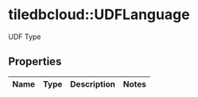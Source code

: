 # tiledbcloud::UDFLanguage

UDF Type
## Properties
Name | Type | Description | Notes
------------ | ------------- | ------------- | -------------


